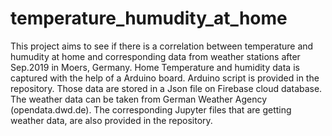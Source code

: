 # temperature_humudity_at_home
This project aims to see if there is a correlation between  temperature and humudity at home and corresponding data from weather stations after Sep.2019 in Moers, Germany. 
Home Temperature and humidity data is captured with the help of a Arduino board. Arduino script is provided in the repository. Those data are stored in a Json file on Firebase cloud database. 
The weather data can be taken from German Weather Agency (opendata.dwd.de). The corresponding Jupyter files that are getting weather data, are also provided in the repository.
